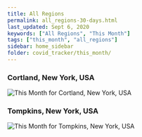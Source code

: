 ```yaml
---
title: All Regions
permalink: all_regions-30-days.html
last_updated: Sept 6, 2020
keywords: ["All Regions", "This Month"]
tags: ["this_month", "all_regions"]
sidebar: home_sidebar
folder: covid_tracker/this_month/
---
```


<h3>Cortland, New York, USA</h3>

![This Month for Cortland, New York, USA](images/graphs/usa-new_york-cortland_delta_confirmed_30_days_graph.png)

<h3>Tompkins, New York, USA</h3>

![This Month for Tompkins, New York, USA](images/graphs/usa-new_york-tompkins_delta_confirmed_30_days_graph.png)
